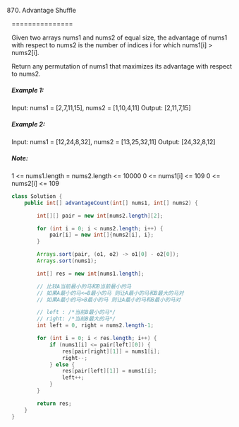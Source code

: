 870. Advantage Shuffle

===============

Given two arrays nums1 and nums2 of equal size, the advantage of nums1 with respect to nums2 is the number of indices i for which nums1[i] > nums2[i].

Return any permutation of nums1 that maximizes its advantage with respect to nums2.

##### Example 1:

Input: nums1 = [2,7,11,15], nums2 = [1,10,4,11]
Output: [2,11,7,15]

##### Example 2:

Input: nums1 = [12,24,8,32], nums2 = [13,25,32,11]
Output: [24,32,8,12]

##### Note:

1 <= nums1.length = nums2.length <= 10000
0 <= nums1[i] <= 109
0 <= nums2[i] <= 109

```java
class Solution {
    public int[] advantageCount(int[] nums1, int[] nums2) {

        int[][] pair = new int[nums2.length][2];

        for (int i = 0; i < nums2.length; i++) {
            pair[i] = new int[]{nums2[i], i};
        }

        Arrays.sort(pair, (o1, o2) -> o1[0] - o2[0]);
        Arrays.sort(nums1);

        int[] res = new int[nums1.length];

        // 比较A当前最小的马和B当前最小的马
        // 如果A最小的马<=B最小的马 则让A最小的马和B最大的马对
        // 如果A最小的马>B最小的马 则让A最小的马和B最小的马对

        // left : /*当前B最小的马*/
        // right: /*当前B最大的马*/
        int left = 0, right = nums2.length-1;

        for (int i = 0; i < res.length; i++) {
            if (nums1[i] <= pair[left][0]) {
                res[pair[right][1]] = nums1[i];
                right--;
            } else {
                res[pair[left][1]] = nums1[i];
                left++;
            }
        }

        return res;
    }
}
```


